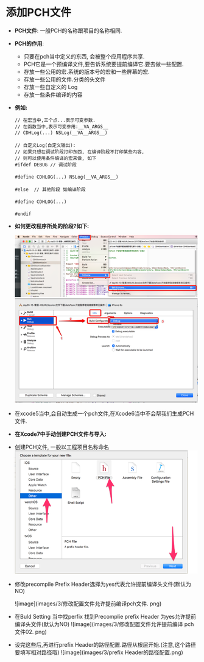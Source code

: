 # 添加PCH文件

- **PCH文件**: 一般PCH的名称跟项目的名称相同.
- **PCH的作用**:
    - 只要在pch当中定义的东西, 会被整个应用程序共享.
    - PCH它是一个预编译文件,要告诉系统要提前编译它.要去做一些配置.
    - 存放一些公用的宏.系统的版本号的宏和一些屏幕的宏.
    - 存放一些公用的文件.分类的头文件
    - 存放一些自定义的 Log
    - 存放一些条件编译的内容

- **例如:**

    ```objc
    // 在宏当中,三个点...表示可变参数.
    // 在函数当中,表示可变参用:__VA_ARGS__
    // CDHLog(...) NSLog(__VA__ARGS__)

    // 自定义Log(自定义输出): 
    // 如果只想在调试阶段打印东西, 在编译阶段不打印某些内容, 
    // 则可以使用条件编译的宏来做, 如下
    #ifdef DEBUG // 调试阶段

    #define CDHLOG(...) NSLog(__VA_ARGS__)

    #else  // 其他阶段 如编译阶段

    #define CDHLOG(...)

    #endif
    ```

- **如何更改程序所处的阶段?如下:**

    ![image](images/3/更改程序所处的阶段01.png)
    ![image](images/3/更改程序所处的阶段02.png)

- 在xcode5当中,会自动生成一个pch文件,在Xcode6当中不会帮我们生成PCH文件.

- **在Xcode7中手动创建PCH文件与导入:**
- 创建PCH文件, 一般以工程项目名称命名
    ![image](images/3/手动创建PCH文件.png)
    
- 修改precompile Prefix Header选择为yes代表允许提前编译头文件(默认为NO)

    ![image](images/3/修改配置文件允许提前编译pch文件. png)

- 在Buld Setting 当中找perfix 找到Precomplie prefix Header 为yes允许提前编译头文件(默认为NO)
    ![image](images/3/修改配置文件允许提前编译 pch文件02. png)

- 设完这些后,再进行prefix Header的路径配置.路径从根层开始.(注意,这个路径要填写相对路径哦)
    ![image](images/3/prefix Header的路径配置.png)
